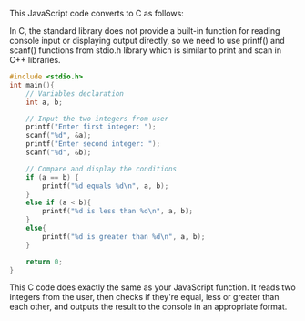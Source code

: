 This JavaScript code converts to C as follows:

In C, the standard library does not provide a built-in function for reading console input or displaying output directly, so we need to use printf() and scanf() functions from stdio.h library which is similar to print and scan in C++ libraries.

```c
#include <stdio.h>
int main(){
    // Variables declaration
    int a, b;

    // Input the two integers from user
    printf("Enter first integer: ");
    scanf("%d", &a);
    printf("Enter second integer: ");
    scanf("%d", &b);

    // Compare and display the conditions
    if (a == b) {
        printf("%d equals %d\n", a, b);
    }
    else if (a < b){
        printf("%d is less than %d\n", a, b);
    }
    else{
        printf("%d is greater than %d\n", a, b);
    }

    return 0;
}
```
This C code does exactly the same as your JavaScript function. It reads two integers from the user, then checks if they're equal, less or greater than each other, and outputs the result to the console in an appropriate format.

